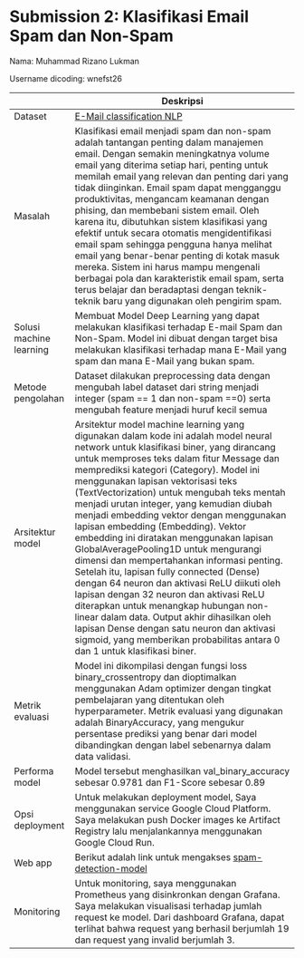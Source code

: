 # Submission 2: Klasifikasi Email Spam dan Non-Spam
Nama: Muhammad Rizano Lukman

Username dicoding: wnefst26

| | Deskripsi |
| ----------- | ----------- |
| Dataset | [E-Mail classification NLP](https://www.kaggle.com/datasets/ashfakyeafi/spam-email-classification) |
| Masalah | Klasifikasi email menjadi spam dan non-spam adalah tantangan penting dalam manajemen email. Dengan semakin meningkatnya volume email yang diterima setiap hari, penting untuk memilah email yang relevan dan penting dari yang tidak diinginkan. Email spam dapat mengganggu produktivitas, mengancam keamanan dengan phising, dan membebani sistem email. Oleh karena itu, dibutuhkan sistem klasifikasi yang efektif untuk secara otomatis mengidentifikasi email spam sehingga pengguna hanya melihat email yang benar-benar penting di kotak masuk mereka. Sistem ini harus mampu mengenali berbagai pola dan karakteristik email spam, serta terus belajar dan beradaptasi dengan teknik-teknik baru yang digunakan oleh pengirim spam. |
| Solusi machine learning | Membuat Model Deep Learning yang dapat melakukan klasifikasi terhadap E-mail Spam dan Non-Spam. Model ini dibuat dengan target bisa melakukan klasifikasi terhadap mana E-Mail yang spam dan mana E-Mail yang bukan spam. |
| Metode pengolahan | Dataset dilakukan preprocessing data dengan mengubah label dataset dari string menjadi integer (spam == 1 dan non-spam ==0) serta mengubah feature menjadi huruf kecil semua |
| Arsitektur model | Arsitektur model machine learning yang digunakan dalam kode ini adalah model neural network untuk klasifikasi biner, yang dirancang untuk memproses teks dalam fitur Message dan memprediksi kategori (Category). Model ini menggunakan lapisan vektorisasi teks (TextVectorization) untuk mengubah teks mentah menjadi urutan integer, yang kemudian diubah menjadi embedding vektor dengan menggunakan lapisan embedding (Embedding). Vektor embedding ini diratakan menggunakan lapisan GlobalAveragePooling1D untuk mengurangi dimensi dan mempertahankan informasi penting. Setelah itu, lapisan fully connected (Dense) dengan 64 neuron dan aktivasi ReLU diikuti oleh lapisan dengan 32 neuron dan aktivasi ReLU diterapkan untuk menangkap hubungan non-linear dalam data. Output akhir dihasilkan oleh lapisan Dense dengan satu neuron dan aktivasi sigmoid, yang memberikan probabilitas antara 0 dan 1 untuk klasifikasi biner. |
| Metrik evaluasi | Model ini dikompilasi dengan fungsi loss binary_crossentropy dan dioptimalkan menggunakan Adam optimizer dengan tingkat pembelajaran yang ditentukan oleh hyperparameter. Metrik evaluasi yang digunakan adalah BinaryAccuracy, yang mengukur persentase prediksi yang benar dari model dibandingkan dengan label sebenarnya dalam data validasi. |
| Performa model | Model tersebut menghasilkan val_binary_accuracy sebesar 0.9781 dan F1-Score sebesar 0.89 |
| Opsi deployment | Untuk melakukan deployment model, Saya menggunakan service Google Cloud Platform. Saya melakukan push Docker images ke Artifact Registry lalu menjalankannya menggunakan Google Cloud Run. |
| Web app | Berikut adalah link untuk mengakses [spam-detection-model](https://proyek-kedua-ydrkli3j2q-uc.a.run.app/v1/models/spam-detection-model/metadata)|
| Monitoring | Untuk monitoring, saya menggunakan Prometheus yang disinkronkan dengan Grafana. Saya melakukan visualisasi terhadap jumlah request ke model. Dari dashboard Grafana, dapat terlihat bahwa request yang berhasil berjumlah 19 dan request yang invalid berjumlah 3.|
